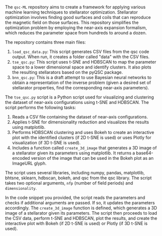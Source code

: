 The `qsc-ML` repository aims to create a framework for applying various machine learning techniques to stellarator optimization. Stellarator optimization involves finding good surfaces and coils that can reproduce the magnetic field on those surfaces. This repository simplifies the optimization problem by employing the near-axis expansion formalism, which reduces the parameter space from hundreds to around a dozen.

The repository contains three main files:

1. `load_qsc_data.py`: This script generates CSV files from the qsc code output. When run, it creates a folder called "data" with the CSV files.
2. `tse_qsc.py`: This script uses t-SNE and HDBSCAN to map the parameter space to a lower dimensional space and identify clusters. It also plots the resulting stellarators based on the pyQSC package.
3. `bnn_qsc.py`: This is a draft attempt to use Bayesian neural networks to obtain a representation of the inverse problem (given a desired set of stellarator properties, find the corresponding near-axis parameters).

The `tse_qsc.py` script is a Python script used for visualizing and clustering the dataset of near-axis configurations using t-SNE and HDBSCAN. The script performs the following tasks:

1. Reads a CSV file containing the dataset of near-axis configurations.
2. Applies t-SNE for dimensionality reduction and visualizes the results using matplotlib.
3. Performs HDBSCAN clustering and uses Bokeh to create an interactive plot with the identified clusters (if 2D t-SNE is used) or uses Plotly for visualization (if 3D t-SNE is used).
4. Includes a function called `create_3d_image` that generates a 3D image of a stellarator given its parameters using matplotlib. It returns a base64-encoded version of the image that can be used in the Bokeh plot as an ImageURL glyph.

The script uses several libraries, including numpy, pandas, matplotlib, bhtsne, sklearn, hdbscan, bokeh, and qsc from the qsc library. The script takes two optional arguments, `nfp` (number of field periods) and `dimensionality`.

In the code snippet you provided, the script reads the parameters and checks if additional arguments are passed. If so, it updates the parameters accordingly. The `create_3d_image` function is defined, which generates a 3D image of a stellarator given its parameters. The script then proceeds to load the CSV data, perform t-SNE and HDBSCAN, plot the results, and create the interactive plot with Bokeh (if 2D t-SNE is used) or Plotly (if 3D t-SNE is used).